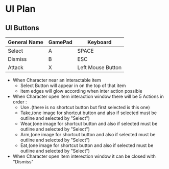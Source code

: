 # UI Plan

 ## UI Buttons 
| General Name  |    GamePad    |    Keyboard  | 
| ------------- | ------------- | -------------
| Select        |        A      |      SPACE   |
| Dismiss      |        B      |      ESC     |
| Attack | X | Left Mouse Button |


- When Character near an interactable item 
  - Select Button will appear in on the top of that item
  - item edges will glow according when inter action possible
- When Character open item interaction window there will be 5 Actions in order :
  - Use .(there is no shortcut button but first selected is this one)
  - Take,(one image for shortcut button and also if selected must be outline and selected by "Select")
  - Wear,(one image for shortcut button and also if selected must be outline and selected by "Select")
  - Arm,(one image for shortcut button and also if selected must be outline and selected by "Select")
  - Eat,(one image for shortcut button and also if selected must be outline and selected by "Select")
- When Character open item interection window it can be closed with "Dismiss"
